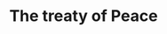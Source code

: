 ---
pid: pt209
title: The treaty of Peace
location_transcription: Penn treaty park
coordinates: "[-75.128439824318, 39.966135271658]"
zipcode: 
gen_neighborhood: 
neighborhood: 
outside_phl: 
age: '17'
age_range: 13-19
instagram: 
image_file_name: pt_209.jpg
proposal_transcription: "//as long as the river and creeks flow and stars shine//"
topic: Unknown
topic_summary: '0'
type: Other No Form
keywords_other: peace
credit: Mark Lopez
image_labels: 
twitter: 
facebook: 
permalink: "/monuments/pt209/"
layout: item-page
---